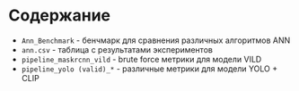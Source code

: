 # Содержание

* `Ann_Benchmark` - бенчмарк для сравнения различных алгоритмов ANN
* `ann.csv` - таблица с результатами экспериментов
* `pipeline_maskrcnn_vild` - brute force метрики для модели VILD
* `pipeline_yolo (valid)_*` - различные метрики для модели YOLO + CLIP

